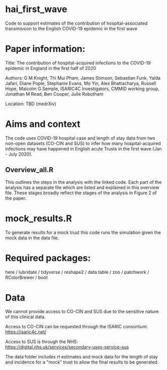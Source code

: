 # hai_first_wave
Code to support estimates of the contribution of hospital-associated transmission to the English COVID-19 epidemic in the first wave

# Paper information: 

Title: The contribution of hospital-acquired infections to the COVID-19 epidemic in England in the first half of 2020

Authors: G M Knight, Thi Mui Pham, James Stimson, Sebastian Funk, Yalda Jafari, Diane Pople, Stephanie Evans, Mo Yin, Alex Bhattacharya, Russell Hope, Malcolm G Semple, ISARIC4C Investigators, CMMID working group, Jonathan M Read, Ben Cooper, Julie Robotham

Location: TBD (medrXiv)

# Aims and context
The code uses COVID-19 hospital case and length of stay data from two non-open datasets (CO-CIN and SUS) to infer how many hospital-acquired infections may have happened in English acute Trusts in the first wave (Jan - July 2020). 

## Overview_all.R 
This outlines the steps in the analysis with the linked code. Each part of the analysis has a separate file which are listed and explained in this overview file. These stages broadly reflect the stages of the analysis in Figure 2 of the paper. 

# mock_results.R
To generate results for a mock trust this code runs the simulation given the mock data in the data file. 

# Required packages: 
here / lubridate / tidyverse / reshape2 / data.table / zoo / patchwork / RColorBrewer / boot

# Data
We cannot provide access to CO-CIN and SUS due to the sensitive nature of this clinical data. 

Access to CO-CIN can be requested through the ISARIC consortium: https://isaric4c.net/

Access to SUS is through the NHS: https://digital.nhs.uk/services/secondary-uses-service-sus

The data folder includes rt estimates and mock data for the length of stay and incidence for a "mock" trust to allow the final results to be generated.

